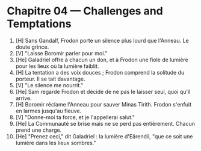 # Chapitre 04 — Challenges and Temptations

1. [H] Sans Gandalf, Frodon porte un silence plus lourd que l'Anneau. Le doute grince.
2. [V] "Laisse Boromir parler pour moi."
3. [He] Galadriel offre à chacun un don, et à Frodon une fiole de lumière pour les lieux où la lumière faiblit.
4. [H] La tentation a des voix douces ; Frodon comprend la solitude du porteur. Il se tait davantage.
5. [V] "Le silence me nourrit."
6. [He] Sam regarde Frodon et décide de ne pas le laisser seul, quoi qu'il arrive.
7. [H] Boromir réclame l'Anneau pour sauver Minas Tirith. Frodon s'enfuit en larmes jusqu'au fleuve.
8. [V] "Donne-moi ta force, et je l'appellerai salut."
9. [He] La Communauté se brise mais ne se perd pas entièrement. Chacun prend une charge.
12. [He] "Prenez ceci," dit Galadriel : la lumière d'Eärendil, "que ce soit une lumière dans les lieux sombres."
